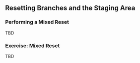 Resetting Branches and the Staging Area
---------------------------------------

### Performing a Mixed Reset ###

TBD

<!--

  * The default

  * Includes a --soft

  * Updates HEAD and the index
-->


### Exercise: Mixed Reset ###

TBD
